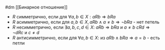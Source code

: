 #dm 
[[Бинарное отношение]]

 - $R$ симметрично, если для $\forall a,b \in X : aRb \Rightarrow bRa$
- $R$ асимметрично, если для $a,b \in X, aRb \land a \neq b \Rightarrow \neg bRa$ - нет петель
- $R$ несимметрично, если $\exists a,b,c,d \in X$:
	$aRb \Rightarrow bRa$ и $a \neq b$
	$cRd \Rightarrow \neg dRc$ и $c \neq d$
 - $R$ антисимметрично, если для $\forall a,b \in X$: из $aRb \land bRa \Rightarrow a=b$	- есть петли